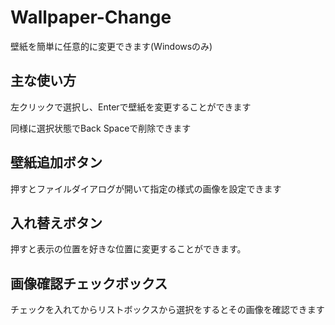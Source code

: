 # Wallpaper-Change
壁紙を簡単に任意的に変更できます(Windowsのみ)

## 主な使い方
左クリックで選択し、Enterで壁紙を変更することができます

同様に選択状態でBack Spaceで削除できます

## 壁紙追加ボタン
押すとファイルダイアログが開いて指定の様式の画像を設定できます

## 入れ替えボタン
押すと表示の位置を好きな位置に変更することができます。

## 画像確認チェックボックス
チェックを入れてからリストボックスから選択をするとその画像を確認できます
